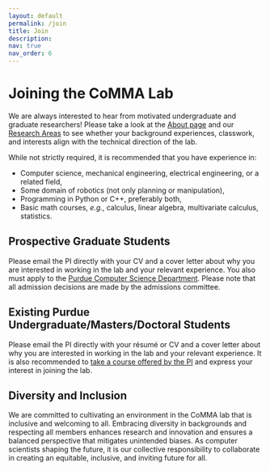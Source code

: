 ```yaml
---
layout: default
permalink: /join
title: Join
description:
nav: true
nav_order: 6
---
```


# Joining the CoMMA Lab

We are always interested to hear from motivated undergraduate and graduate researchers!
Please take a look at the [About page](/) and our [Research Areas](/projects) to see whether your background experiences, classwork, and interests align with the technical direction of the lab.

While not strictly required, it is recommended that you have experience in:
- Computer science, mechanical engineering, electrical engineering, or a related field,
- Some domain of robotics (not only planning or manipulation),
- Programming in Python or C++, preferably both,
- Basic math courses, *e.g.*, calculus, linear algebra, multivariate calculus, statistics.

## Prospective Graduate Students

Please email the PI directly with your CV and a cover letter about why you are interested in working in the lab and your relevant experience.
You also must apply to the [Purdue Computer Science Department](https://www.cs.purdue.edu/graduate/admission/index.html).
Please note that all admission decisions are made by the admissions committee.

## Existing Purdue Undergraduate/Masters/Doctoral Students

Please email the PI directly with your résumé or CV and a cover letter about why you are interested in working in the lab and your relevant experience.
It is also recommended to [take a course offered by the PI](/classes) and express your interest in joining the lab.

## Diversity and Inclusion

We are committed to cultivating an environment in the CoMMA lab that is inclusive and welcoming to all. Embracing diversity in backgrounds and respecting all members enhances research and innovation and ensures a balanced perspective that mitigates unintended biases. As computer scientists shaping the future, it is our collective responsibility to collaborate in creating an equitable, inclusive, and inviting future for all.
